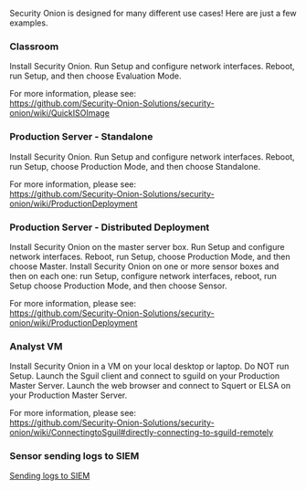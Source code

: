Security Onion is designed for many different use cases!  Here are just a few examples.

### Classroom
Install Security Onion.  Run Setup and configure network interfaces.  Reboot, run Setup, and then choose Evaluation Mode.  

For more information, please see:  
https://github.com/Security-Onion-Solutions/security-onion/wiki/QuickISOImage

### Production Server - Standalone
Install Security Onion.  Run Setup and configure network interfaces.  Reboot, run Setup, choose Production Mode, and then choose Standalone.  

For more information, please see:  
https://github.com/Security-Onion-Solutions/security-onion/wiki/ProductionDeployment

### Production Server - Distributed Deployment
Install Security Onion on the master server box.  Run Setup and configure network interfaces.  Reboot, run Setup, choose Production Mode, and then choose Master.
Install Security Onion on one or more sensor boxes and then on each one:  run Setup, configure network interfaces, reboot, run Setup choose Production Mode, and then choose Sensor.

For more information, please see:  
https://github.com/Security-Onion-Solutions/security-onion/wiki/ProductionDeployment

### Analyst VM
Install Security Onion in a VM on your local desktop or laptop.  Do NOT run Setup.  Launch the Sguil client and connect to sguild on your Production Master Server.  Launch the web browser and connect to Squert or ELSA on your Production Master Server.  

For more information, please see:  
https://github.com/Security-Onion-Solutions/security-onion/wiki/ConnectingtoSguil#directly-connecting-to-sguild-remotely

### Sensor sending logs to SIEM
[Sending logs to SIEM](ThirdPartyIntegration)